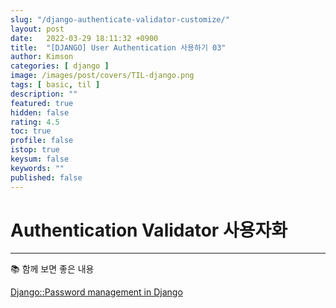 ```yaml
---
slug: "/django-authenticate-validator-customize/"
layout: post
date:   2022-03-29 18:11:32 +0900
title:  "[DJANGO] User Authentication 사용하기 03"
author: Kimson
categories: [ django ]
image: /images/post/covers/TIL-django.png
tags: [ basic, til ]
description: ""
featured: true
hidden: false
rating: 4.5
toc: true
profile: false
istop: true
keysum: false
keywords: ""
published: false
---
```


# Authentication Validator 사용자화

-----

📚 함께 보면 좋은 내용

[Django::Password management in Django](https://docs.djangoproject.com/en/4.0/topics/auth/passwords/#writing-your-own-validator)